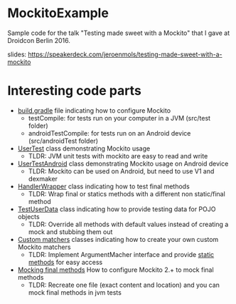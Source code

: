 # MockitoExample
Sample code for the talk "Testing made sweet with a Mockito" that I gave at Droidcon Berlin 2016.

slides: https://speakerdeck.com/jeroenmols/testing-made-sweet-with-a-mockito

# Interesting code parts
- [build.gradle](https://github.com/JeroenMols/MockitoExample/blob/master/app/build.gradle) file indicating how to configure Mockito
  - testCompile: for tests run on your computer in a JVM (src/test folder)
  - androidTestCompile: for tests run on an Android device (src/androidTest folder)
- [UserTest](https://github.com/JeroenMols/MockitoExample/blob/master/app/src/test/java/com/jeroenmols/mockitoexample/UserTest.java) class demonstrating Mockito usage
  - TLDR: JVM unit tests with mockito are easy to read and write
- [UserTestAndroid](https://github.com/JeroenMols/MockitoExample/blob/master/app/src/androidTest/java/com/jeroenmols/mockitoexample/UserTestAndroid.java) class demonstrating Mockito usage on Android device
  - TLDR: Mockito can be used on Android, but need to use V1 and dexmaker
- [HandlerWrapper](https://github.com/JeroenMols/MockitoExample/blob/master/app/src/main/java/com/jeroenmols/mockitoexample/HandlerWrapper.java) class indicating how to test final methods
  - TLDR: Wrap final or statics methods with a different non static/final method
- [TestUserData](https://github.com/JeroenMols/MockitoExample/blob/master/app/src/test/java/com/jeroenmols/mockitoexample/TestUserData.java) class indicating how to provide testing data for POJO objects
  - TLDR: Override all methods with default values instead of creating a mock and stubbing them out
- [Custom matchers](https://github.com/JeroenMols/MockitoExample/tree/master/app/src/test/java/com/jeroenmols/mockitoexample/matchers) classes indicating how to create your own custom Mockito matchers
  - TLDR: Implement ArgumentMacher interface and provide [static methods](https://github.com/JeroenMols/MockitoExample/blob/master/app/src/test/java/com/jeroenmols/mockitoexample/matchers/ListMatchers.java) for easy access
- [Mocking final methods](https://github.com/JeroenMols/MockitoExample/blob/master/app/src/test/resources/mockito-extensions/org.mockito.plugins.MockMaker) How to configure Mockito 2.+ to mock final methods
  - TLDR: Recreate one file (exact content and location) and you can mock final methods in jvm tests
